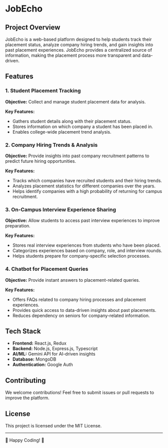 # JobEcho

## Project Overview

JobEcho is a web-based platform designed to help students track their placement status, analyze company hiring trends, and gain insights into past placement experiences. JobEcho provides a centralized source of information, making the placement process more transparent and data-driven.

## Features

### 1. Student Placement Tracking
**Objective:** Collect and manage student placement data for analysis.

**Key Features:**
- Gathers student details along with their placement status.
- Stores information on which company a student has been placed in.
- Enables college-wide placement trend analysis.

### 2. Company Hiring Trends & Analysis
**Objective:** Provide insights into past company recruitment patterns to predict future hiring opportunities.

**Key Features:**
- Tracks which companies have recruited students and their hiring trends.
- Analyzes placement statistics for different companies over the years.
- Helps identify companies with a high probability of returning for campus recruitment.

### 3. On-Campus Interview Experience Sharing
**Objective:** Allow students to access past interview experiences to improve preparation.

**Key Features:**
- Stores real interview experiences from students who have been placed.
- Categorizes experiences based on company, role, and interview rounds.
- Helps students prepare for company-specific selection processes.

### 4. Chatbot for Placement Queries
**Objective:** Provide instant answers to placement-related queries.

**Key Features:**
- Offers FAQs related to company hiring processes and placement experiences.
- Provides quick access to data-driven insights about past placements.
- Reduces dependency on seniors for company-related information.

## Tech Stack

- **Frontend:** React.js, Redux
- **Backend:** Node.js, Express.js, Typescript
- **AI/ML:** Gemini API for AI-driven insights
- **Database:** MongoDB
- **Authentication:** Google Auth


## Contributing
We welcome contributions! Feel free to submit issues or pull requests to improve the platform.

## License
This project is licensed under the MIT License.

---
🔗 Happy Coding! 🚀
